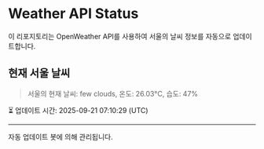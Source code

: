 
# Weather API Status

이 리포지토리는 OpenWeather API를 사용하여 서울의 날씨 정보를 자동으로 업데이트합니다.

## 현재 서울 날씨
> 서울의 현재 날씨: few clouds, 온도: 26.03°C, 습도: 47%

⏳ 업데이트 시간: 2025-09-21 07:10:29 (UTC)

---
자동 업데이트 봇에 의해 관리됩니다.
